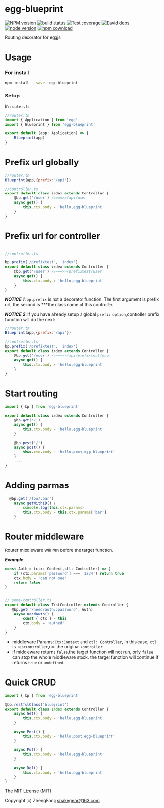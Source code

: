 # egg-blueprint
[![NPM version][npm-image]][npm-url]
[![build status][travis-image]][travis-url]
[![Test coverage][coveralls-image]][coveralls-url]
[![David deps][david-image]][david-url]
[![node version][node-image]][node-url]
[![npm download][download-image]][download-url]

[npm-image]: https://img.shields.io/npm/v/egg-blueprint.svg?style=flat-square
[npm-url]: https://npmjs.org/package/egg-blueprint
[travis-image]: https://img.shields.io/travis/215566435/egg-blueprint.svg?style=flat-square
[travis-url]: https://travis-ci.org/215566435/egg-blueprint
[coveralls-image]: https://img.shields.io/coveralls/215566435/egg-blueprint.svg?style=flat-square
[coveralls-url]: https://coveralls.io/r/215566435/egg-blueprint?branch=master
[david-image]: https://img.shields.io/david/215566435/egg-blueprint.svg?style=flat-square
[david-url]: https://david-dm.org/215566435/egg-blueprint
[node-image]: https://img.shields.io/badge/node.js-%3E=_8.0-green.svg?style=flat-square
[node-url]: http://nodejs.org/download/
[download-image]: https://img.shields.io/npm/dm/egg-blueprint.svg?style=flat-square
[download-url]: https://npmjs.org/package/egg-blueprint

Routing decorator for eggjs

# Usage



### For install
```bash
npm install --save  egg-blueprint
```

### Setup
In `router.ts`

```ts
//router.ts
import { Application } from 'egg'
import { Blueprint } from 'egg-blueprint'

export default (app: Application) => {
    Blueprint(app)
}

```

# Prefix url globally
```js
//router.ts
Blueprint(app,{prefix:'/api'})

//controller.ts
export default class index extends Controller {
    @bp.get('/user') //===>>/api/user
    async get() {
        this.ctx.body = 'hello,egg-blueprint'
    }
}

```

# Prefix url for controller
```js

//controller.ts

bp.prefix('/prefixtest', 'index')
export default class index extends Controller {
    @bp.get('/user') //===>>/prefixtest/user
    async get() {
        this.ctx.body = 'hello,egg-blueprint'
    }
}

```

***NOTICE 1***: ```bp.prefix``` is not a decorator function. The first argument is prefix url, the second is ***the class name of this controller.

***NOTICE 2***: If you have already setup a global ```prefix option```,controller prefix function will do the next:

```js
//router.ts
Blueprint(app,{prefix:'/api'})

//controller.ts
bp.prefix('/prefixtest', 'index')
export default class index extends Controller {
    @bp.get('/user') //===>>/api/prefixtest/user
    async get() {
        this.ctx.body = 'hello,egg-blueprint'
    }
}

```




# Start routing

```js
import { bp } from 'egg-blueprint'

export default class index extends Controller {
    @bp.get('/')
    async get() {
        this.ctx.body = 'hello,egg-blueprint'
    }

    @bp.post('/')
    async post() {
        this.ctx.body = 'hello,post,egg-blueprint'
    }
    .....
}
```

# Adding parmas

```js
  @bp.get('/foo/:bar')
    async getWithID() {
        console.log(this.ctx.params)
        this.ctx.body = this.ctx.params['bar']
    }
```

# Router middleware

Router middleware will run before the target function.

***Example***

```ts
const Auth = (ctx: Context,ctl: Controller) => {
    if (ctx.params['password'] === '1234') return true
    ctx.body = 'can not see'
    return false
}


// some-controller.ts
export default class TestController extends Controller {
   @bp.get('/need/auth/:password', Auth)
    async needAuth() {
        const { ctx } = this
        ctx.body = 'authed'
    }
}
```

- middleware Params: ```Ctx:Context``` and ```ctl: Controller```, in this case, ```ctl``` is ```TestController```,not the original ```Controller```
- if middleware returns ```false```,the target function will not run, only ```false``` can stop the whole middleware stack. the target function will continue if returns ```true``` or ```undefined```.




# Quick CRUD

```js
import { bp } from 'egg-blueprint'

@bp.restfulClass('blueprint')
export default class Index extends Controller {
    async Get() {
        this.ctx.body = 'hello,egg-blueprint'
    }

    async Post() {
        this.ctx.body = 'hello,post,egg-blueprint'
    }

    async Put() {
        this.ctx.body = 'hello,egg-blueprint'
    }

    async Del() {
        this.ctx.body = 'hello,egg-blueprint'
    }
}
```

The MIT License (MIT)

Copyright (c) ZhengFang <snakegear@163.com> 

